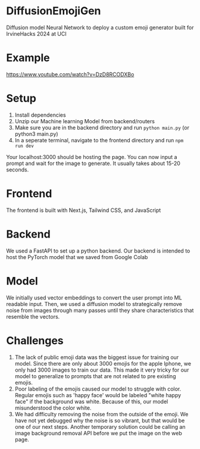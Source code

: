 # DiffusionEmojiGen
Diffusion model Neural Network to deploy a custom emoji generator built for IrvineHacks 2024 at UCI
# Example 
https://www.youtube.com/watch?v=DzD8RCODXBo
# Setup
1. Install dependencies
2. Unzip our Machine learning Model from backend/routers
3. Make sure you are in the backend directory and run ```python main.py``` (or python3 main.py)
4. In a seperate terminal, navigate to the frontend directory and run ```npm run dev```

Your localhost:3000 should be hosting the page. You can now input a prompt and wait for the image to generate. It usually takes about 15-20 seconds.
# Frontend
The frontend is built with Next.js, Tailwind CSS, and JavaScript
# Backend
We used a FastAPI to set up a python backend. Our backend is intended to host the PyTorch model that we saved from Google Colab
# Model 
We initially used vector embeddings to convert the user prompt into ML readable input. Then, we used a diffusion model to strategically remove noise from images through many passes until they share characteristics that resemble the vectors. 
# Challenges 
1. The lack of public emoji data was the biggest issue for training our model. Since there are only about 3000 emojis for the apple Iphone, we only had 3000 images to train our data. This made it very tricky for our model to generalize to prompts that are not related to pre existing emojis.
2. Poor labeling of the emojis caused our model to struggle with color. Regular emojis such as 'happy face' would be labeled "white happy face" if the background was white. Because of this, our model misunderstood the color white.
3. We had difficulty removing the noise from the outside of the emoji. We have not yet debugged why the noise is so vibrant, but that would be one of our next steps. Another temporary solution could be calling an image background removal API before we put the image on the web page. 
